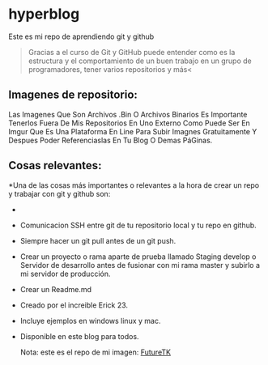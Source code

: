 # hyperblog

Este es mi repo de aprendiendo git y github

> Gracias a el curso de Git y GitHub puede entender como es la estructura y el comportamiento de un buen trabajo en un grupo de programadores, tener varios repositorios y más<

## Imagenes de repositorio:

Las Imagenes Que Son Archivos .Bin O Archivos Binarios Es Importante Tenerlos Fuera De Mis Repositorios En Uno Externo Como Puede Ser En Imgur Que Es Una Plataforma En Line Para Subir Imagnes Gratuitamente Y Despues Poder Referenciaslas En Tu Blog O Demas PáGinas.

## Cosas relevantes:

\*Una de las cosas más importantes o relevantes a la hora de crear un repo y trabajar con git y github son:

-

* Comunicacion SSH entre git de tu repositorio local y tu repo en github.
* Siempre hacer un git pull antes de un git push.
* Crear un proyecto o rama aparte de prueba llamado Staging develop o Servidor de desarrollo antes de fusionar con mi rama master y subirlo a mi servidor de producción.
* Crear un Readme.md
* Creado por el increible Erick 23.
* Incluye ejemplos en windows linux y mac.
* Disponible en este blog para todos.

  Nota: este es el repo de mi imagen: [FutureTK][futuretk]

[futuretk]: https://imgur.com/user/ErickRO23/posts "mi post en imgur"
